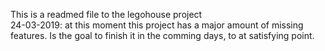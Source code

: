 This is a readmed file to the legohouse project <br/>
24-03-2019: at this moment this project has a major amount of missing features. Is the goal to finish it in the comming days, to at satisfying point.
